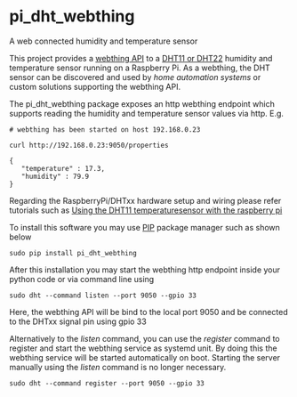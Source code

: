 # pi_dht_webthing
A web connected humidity and temperature sensor

This project provides a [webthing API](https://iot.mozilla.org/wot/) to a [DHT11 or DHT22](https://learn.adafruit.com/dht) humidity and temperature sensor 
running on a Raspberry Pi. As a webthing, the DHT sensor can be discovered and used by 
*home automation systems* or custom solutions supporting the webthing API.  

The pi_dht_webthing package exposes an http webthing endpoint which supports reading the humidity and temperature sensor values via http. E.g. 
```
# webthing has been started on host 192.168.0.23

curl http://192.168.0.23:9050/properties 

{
   "temperature" : 17.3,
   "humidity" : 79.9
}
```

Regarding the RaspberryPi/DHTxx hardware setup and wiring please refer tutorials such as [Using the DHT11 temperaturesensor with the raspberry pi](https://www.thegeekpub.com/236867/using-the-dht11-temperature-sensor-with-the-raspberry-pi/)

To install this software you may use [PIP](https://realpython.com/what-is-pip/) package manager such as shown below
```
sudo pip install pi_dht_webthing
```

After this installation you may start the webthing http endpoint inside your python code or via command line using
```
sudo dht --command listen --port 9050 --gpio 33
```
Here, the webthing API will be bind to the local port 9050 and be connected to the DHTxx signal pin using gpio 33

Alternatively to the *listen* command, you can use the *register* command to register and start the webthing service as systemd unit. 
By doing this the webthing service will be started automatically on boot. Starting the server manually using the *listen* command is no longer necessary. 
```
sudo dht --command register --port 9050 --gpio 33
```  

